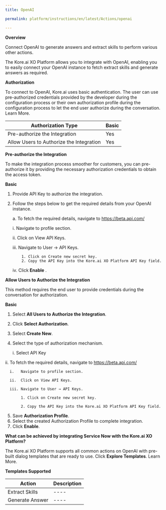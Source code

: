 ```yaml
---
title: OpenAI

permalink: platform/instructions/en/latest/Actions/openai

---
```


<container>

**Overview**

Connect OpenAI to generate answers and extract skills to perform various other actions.

The Kore.ai XO Platform allows you to integrate with OpenAI, enabling you to easily connect your OpenAI instance to fetch extract skills and generate answers as required.

</container>

<container>

**Authorization**
 
To connect to OpenAI, Kore.ai uses basic authentication. The user can use pre-authorized credentials provided by the developer during the configuration process or their own authorization profile during the configuration process to let the end user authorize during the conversation. Learn More.
 
 
 |Authorization Type                      | Basic |
 |----------------------------------------|-------|
 |Pre-authorize the Integration           |  Yes  |
 |Allow Users to Authorize the Integration|  Yes  |


**Pre-authorize the Integration**
 
 To make the integration process smoother for customers, you can pre-authorize it by providing the necessary authorization credentials to obtain the access token.

**Basic**
 
1. Provide API Key to authorize the integration.
2. Follow the steps below to get the required details from your OpenAI instance.
 
   a. To fetch the required details, navigate to https://beta.api.com/ 
     
      i.   Navigate to profile section.

      ii.  Click on View API Keys.

      iii. Navigate to User → API Keys.
 
           1. Click on Create new secret key.
           2. Copy the API Key into the Kore.ai XO Platform API Key field.
 
      iv.  Click **Enable** .
 
**Allow Users to Authorize the Integration**
 
This method requires the end user to provide credentials during the conversation for authorization.
 
**Basic**
 
1. Select **All Users to Authorize the Integration**.
2. Click **Select Authorization**.
3. Select **Create New**.
4. Select the type of authorization mechanism. 
 
   i. Select API Key
    
  ii. To fetch the required details, navigate to https://beta.api.com/ 
     
      i.   Navigate to profile section.

      ii.  Click on View API Keys.

      iii. Navigate to User → API Keys.
 
           1. Click on Create new secret key.
 
           2. Copy the API Key into the Kore.ai XO Platform API Key field.
 
5. Save **Authorization Profile**.
6. Select the created Authorization Profile to complete integration.
7. Click **Enable**.
 
 </container>
 
 <container>

**What can be achieved by integrating Service Now with the Kore.ai XO Platform?**
 
 The Kore.ai XO Platform supports all common actions on OpenAI with pre-built dialog templates that are ready to use. Click **Explore Templates**. Learn More.
 
**Templates Supported**

| Action           | Description            |
|------------------|------------------------|
|Extract Skills    |----|
|Generate Answer   |----|

</container>

